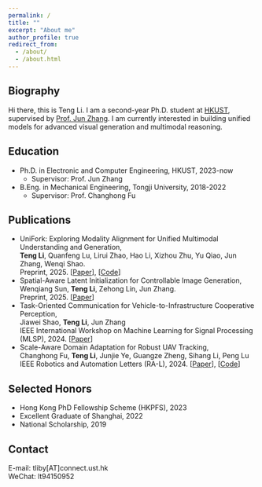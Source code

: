 ```yaml
---
permalink: /
title: ""
excerpt: "About me"
author_profile: true
redirect_from: 
  - /about/
  - /about.html
---
```


## Biography

Hi there, this is Teng Li. I am a second-year Ph.D. student at [HKUST](https://hkust.edu.hk/), supervised by [Prof. Jun Zhang](https://eejzhang.people.ust.hk/). I am currently interested in building unified models for advanced visual generation and multimodal reasoning.

## Education

- Ph.D. in Electronic and Computer Engineering, HKUST, 2023-now
  - Supervisor: Prof. Jun Zhang
- B.Eng. in Mechanical Engineering, Tongji University, 2018-2022
  - Supervisor: Prof. Changhong Fu

## Publications

* UniFork: Exploring Modality Alignment for Unified Multimodal Understanding and Generation,  
  **Teng Li**, Quanfeng Lu, Lirui Zhao, Hao Li, Xizhou Zhu, Yu Qiao, Jun Zhang, Wenqi Shao.  
  Preprint, 2025. [[Paper](https://arxiv.org/abs/2506.17202)], [[Code](https://github.com/tliby/UniFork)]
* Spatial-Aware Latent Initialization for Controllable Image Generation,  
  Wenqiang Sun, **Teng Li**, Zehong Lin, Jun Zhang.  
  Preprint, 2025. [[Paper](https://arxiv.org/abs/2401.16157)]
* Task-Oriented Communication for Vehicle-to-Infrastructure Cooperative Perception,  
  Jiawei Shao, **Teng Li**, Jun Zhang  
  IEEE International Workshop on Machine Learning for Signal Processing (MLSP), 2024. [[Paper](https://arxiv.org/abs/2407.20748)]
* Scale-Aware Domain Adaptation for Robust UAV Tracking,  
  Changhong Fu, **Teng Li**, Junjie Ye, Guangze Zheng, Sihang Li, Peng Lu  
  IEEE Robotics and Automation Letters (RA-L), 2024.  [[Paper](https://ieeexplore.ieee.org/document/10111056)], [[Code](https://github.com/vision4robotics/ScaleAwareDA)]

## Selected Honors

* Hong Kong PhD Fellowship Scheme (HKPFS), 2023
* Excellent Graduate of Shanghai, 2022
* National Scholarship, 2019

## Contact

E-mail: tliby[AT]connect.ust.hk  
WeChat: lt94150952
